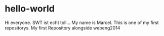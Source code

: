 hello-world
===========
Hi everyone.
SWT ist echt toll...
My name is Marcel. This is one of my first repositorys.
My first Repository alongside webeng2014

